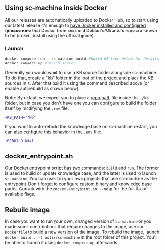 ## Using sc-machine inside Docker

All our releases are automatically uploaded to Docker Hub, so to start using our latest release it's enough to [have Docker installed and configured](https://docs.docker.com/get-started/) (**please note** that Docker from `snap` and Debian's/Ubuntu's repo are known to be broken, install using the official guide).

### Launch

```sh
docker compose run --rm machine build #build KB (see below for details)
docker compose up #launch server
```

Generally you would want to use a KB source folder alongside sc-machine. To do that, create a "kb" folder in the root of the project and place the KB sources in it. After that build it using the command described above (or enable autorebuild as shown below).

Note: By default we expect you to place a [repo.path](sc-tools/kb_repo_file.md) file inside the `./kb` folder, but in case you don't have one you can configure to build the folder itself by modifying the `.env` file:

```diff
+KB_PATH="/kb"
```

If you want to auto-rebuild the knowledge base on sc-machine restart, you can also configure this behavior in the `.env` file:

```diff
+REBUILD_KB=1
```

## docker_entrypoint.sh

Our Docker entrypoint script has two commands: `build` and `run`. The former is used to build or update knowledge base, and the latter is used to launch `sc-machine`. You can use it in your own projects that use sc-machine as the entrypoint. Don't forget to configure custom binary and knowledge base paths. Consult with the `docker-entrypoint.sh --help` for the full list of available flags.

## Rebuild image

In case you want to run your own, changed version of `sc-machine` or you made some contributions that require changes to the image, use our `Dockerfile` to build a new version of the image. To rebuild the image, launch `docker build . -t ostis/sc-machine` in the root folder of this project. You'll be able to launch it using `docker compose up` afterwards.
